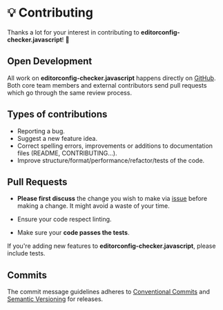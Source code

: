 # 💡 Contributing

Thanks a lot for your interest in contributing to **editorconfig-checker.javascript**! 🎉

## Open Development

All work on **editorconfig-checker.javascript** happens directly on [GitHub](https://github.com/editorconfig-checker/editorconfig-checker.javascript). Both core team members and external contributors send pull requests which go through the same review process.

## Types of contributions

- Reporting a bug.
- Suggest a new feature idea.
- Correct spelling errors, improvements or additions to documentation files (README, CONTRIBUTING...).
- Improve structure/format/performance/refactor/tests of the code.

## Pull Requests

- **Please first discuss** the change you wish to make via [issue](https://github.com/editorconfig-checker/editorconfig-checker.javascript/issues) before making a change. It might avoid a waste of your time.

- Ensure your code respect linting.

- Make sure your **code passes the tests**.

If you're adding new features to **editorconfig-checker.javascript**, please include tests.

## Commits

The commit message guidelines adheres to [Conventional Commits](https://www.conventionalcommits.org/) and [Semantic Versioning](https://semver.org/) for releases.
